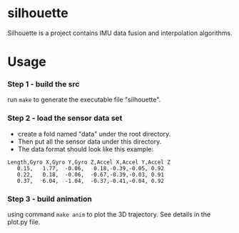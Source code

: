 # silhouette
Silhouette is a project contains IMU data fusion and interpolation algorithms.

# Usage
### Step 1 - build the src
run `make` to generate the executable file "silhouette".

### Step 2 - load the sensor data set
- create a fold named "data" under the root directory.
- Then put all the sensor data under this directory.
- The data format should look like this example:

```
Length,Gyro X,Gyro Y,Gyro Z,Accel X,Accel Y,Accel Z
   0.15,   1.77,  -0.06,   0.18,-0.39,-0.05, 0.92
   0.22,   0.18,  -0.06,  -0.67,-0.39,-0.03, 0.91
   0.37,   6.04,  -1.04,  -0.37,-0.41,-0.04, 0.92
```

### Step 3 - build animation
using command `make anim` to plot the 3D trajectory. See details in the plot.py file.
